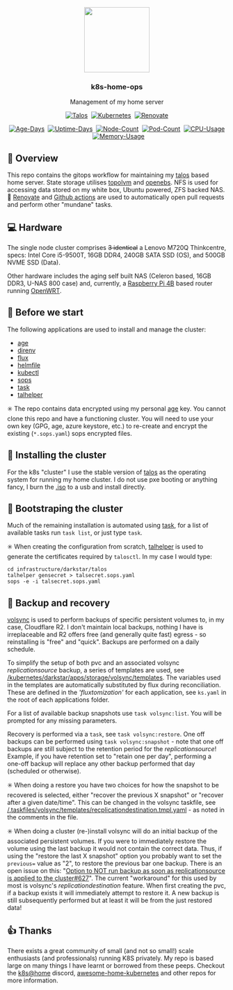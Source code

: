 <div align="center">

<img src="https://www.starstreak.net/kube+star.png" align="center" height="150px">

### k8s-home-ops

Management of my home server

</div>

<div align="center">

[![Talos](https://img.shields.io/endpoint?url=https%3A%2F%2Fkromgo.starstreak.net%2Ftalos_version&style=for-the-badge&logo=talos&logoColor=white&color=blue&label=%20)](https://talos.dev)&nbsp;&nbsp;[![Kubernetes](https://img.shields.io/endpoint?url=https%3A%2F%2Fkromgo.starstreak.net%2Fkubernetes_version&style=for-the-badge&logo=kubernetes&logoColor=white&color=blue&label=%20)](https://kubernetes.io)&nbsp;&nbsp;[![Renovate](https://img.shields.io/github/actions/workflow/status/drae/k8s-home-ops/renovate.yaml?branch=main&label=&style=for-the-badge&logo=renovate&logoColor=white&color=blue)](https://github.com/drae/k8s-home-ops/actions/workflows/renovate.yaml)

</div>

<div align="center">

[![Age-Days](https://img.shields.io/endpoint?url=https%3A%2F%2Fkromgo.starstreak.net%2Fcluster_age_days&style=flat-square&label=Age)](https://github.com/kashalls/kromgo)&nbsp;&nbsp;[![Uptime-Days](https://img.shields.io/endpoint?url=https%3A%2F%2Fkromgo.starstreak.net%2Fcluster_uptime_days&style=flat-square&label=Uptime)](https://github.com/kashalls/kromgo)&nbsp;&nbsp;[![Node-Count](https://img.shields.io/endpoint?url=https%3A%2F%2Fkromgo.starstreak.net%2Fcluster_node_count&style=flat-square&label=Nodes)](https://github.com/kashalls/kromgo)&nbsp;&nbsp;[![Pod-Count](https://img.shields.io/endpoint?url=https%3A%2F%2Fkromgo.starstreak.net%2Fcluster_pod_count&style=flat-square&label=Pods)](https://github.com/kashalls/kromgo)&nbsp;&nbsp;[![CPU-Usage](https://img.shields.io/endpoint?url=https%3A%2F%2Fkromgo.starstreak.net%2Fcluster_cpu_usage&style=flat-square&label=CPU)](https://github.com/kashalls/kromgo)&nbsp;&nbsp;[![Memory-Usage](https://img.shields.io/endpoint?url=https%3A%2F%2Fkromgo.starstreak.net%2Fcluster_memory_usage&style=flat-square&label=Memory)](https://github.com/kashalls/kromgo)

</div>

## 👋 Overview

This repo contains the gitops workflow for maintaining my [talos](https://talos.dev/) based home server. State storage utilises [topolvm](https://github.com/topolvm/topolvm) and [openebs](https://openebs.io/). NFS is used for accessing data stored on my white box, Ubuntu powered, ZFS backed NAS. 🤖 [Renovate](https://www.mend.io/free-developer-tools/renovate/) and [Github actions](https://github.com/features/actions) are used to automatically open pull requests and perform other "mundane" tasks.

## 💻 Hardware

The single node cluster comprises ~~3 identical~~ a Lenovo M720Q Thinkcentre, specs: Intel Core i5-9500T, 16GB DDR4, 240GB SATA SSD (OS), and 500GB NVME SSD (Data).

Other hardware includes the aging self built NAS (Celeron based, 16GB DDR3, U-NAS 800 case) and, currently, a [Raspberry Pi 4B](https://www.raspberrypi.org/) based router running [OpenWRT](https://openwrt.org).

## 🤔 Before we start

The following applications are used to install and manage the cluster:

- [age](https://github.com/FiloSottile/age)
- [direnv](https://direnv.net/)
- [flux](https://fluxcd.io/docs/installation/)
- [helmfile](https://github.com/helmfile/helmfile)
- [kubectl](https://kubernetes.io/docs/tasks/tools/install-kubectl-linux/)
- [sops](https://github.com/mozilla/sops/)
- [task](https://taskfile.dev/)
- [talhelper](https://github.com/budimanjojo/talhelper)

✳️ The repo contains data encrypted using my personal [age](https://github.com/FiloSottile/age) key. You cannot clone this repo and have a functioning cluster. You will need to use your own key (GPG, age, azure keystore, etc.) to re-create and encrypt the existing (`*.sops.yaml`) sops encrypted files.

## 💾 Installing the cluster

For the k8s "cluster" I use the stable version of [talos](https://talos.dev) as the operating system for running my home cluster. I do not use pxe booting or anything fancy, I burn the [.iso](https://github.com/siderolabs/talos/releases) to a usb and install directly.

## 🥾 Bootstraping the cluster

Much of the remaining installation is automated using [task](https://taskfile.dev/), for a list of available tasks run `task list`, or just type `task`.

✳️ When creating the configuration from scratch, [talhelper](https://github.com/budimanjojo/talhelper) is used to generate the certificates required by `talosctl`. In my case I would type:

```
cd infrastructure/darkstar/talos
talhelper gensecret > talsecret.sops.yaml
sops -e -i talsecret.sops.yaml
```

## 💽 Backup and recovery

[volsync](https://github.com/backube/volsync) is used to perform backups of specific persistent volumes to, in my case, Cloudflare R2. I don't maintain local backups, nothing I have is irreplaceable and R2 offers free (and generally quite fast) egress - so reinstalling is "free" and "quick". Backups are performed on a daily schedule.

To simplify the setup of both pvc and an associated volsync _replicationsource_ backup, a series of templates are used, see [/kubernetes/darkstar/apps/storage/volsync/templates](https://github.com/drae/k8s-home-ops/tree/main/kubernetes/darkstar/apps/storage/volsync/templates). The variables used in the templates are automatically substituted by flux during reconciliation. These are defined in the _'fluxtomization'_ for each application, see `ks.yaml` in the root of each applications folder.

For a list of available backup snapshots use `task volsync:list`. You will be prompted for any missing parameters.

Recovery is performed via a `task`, see `task volsync:restore`. One off backups can be performed using `task volsync:snapshot` - note that one off backups are still subject to the retention period for the _replicationsource_! Example, if you have retention set to "retain one per day", performing a one-off backup will replace any other backup performed that day (scheduled or otherwise).

✳️ When doing a restore you have two choices for how the snapshot to be recovered is selected, either "recover the previous X snapshot" or "recover after a given date/time". This can be changed in the volsync taskfile, see [/.taskfiles/volsync/templates/recplicationdestination.tmpl.yaml](https://github.com/drae/k8s-home-ops/tree/main/.taskfiles/volsync/templates/recplicationdestination.tmpl.yaml) - as noted in the comments in the file.

✳️ When doing a cluster (re-)install volsync will do an initial backup of the associated persistent volumes. If you were to immediately restore the volume using the last backup it would not contain the correct data. Thus, if using the "restore the last X snapshot" option you probably want to set the `previous=` value as "2", to restore the previous bar one backup. There is an open issue on this: "[Option to NOT run backup as soon as replicationsource is applied to the cluster#627](https://github.com/backube/volsync/issues/627)". The current "workaround" for this used by most is volsync's _replicationdestination_ feature. When first creating the pvc, if a backup exists it will immediately attempt to restore it. A new backup is still subsequently performed but at least it will be from the just restored data!

## 👍 Thanks

There exists a great community of small (and not so small!) scale enthusiasts (and professionals) running K8S privately. My repo is based large on many things I have learnt or borrowed from these peeps. Checkout the [k8s@home](https://discord.gg/DNCynrJ) discord, [awesome-home-kubernetes](https://github.com/k8s-at-home/awesome-home-kubernetes) and other repos for more information.
